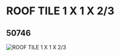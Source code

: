 # ROOF TILE 1 X 1 X 2/3
## 50746
![ROOF TILE 1 X 1 X 2/3](https://lc-www-live-s.legocdn.com/media/bricks/5/2/4244362.jpg)